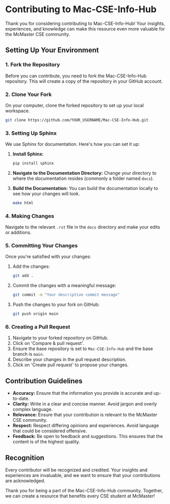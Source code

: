 
# Contributing to Mac-CSE-Info-Hub

Thank you for considering contributing to Mac-CSE-Info-Hub! Your insights, experiences, and knowledge can make this resource even more valuable for the McMaster CSE community.

## Setting Up Your Environment

### 1. Fork the Repository

Before you can contribute, you need to fork the Mac-CSE-Info-Hub repository. This will create a copy of the repository in your GitHub account.

### 2. Clone Your Fork

On your computer, clone the forked repository to set up your local workspace.

```bash
git clone https://github.com/YOUR_USERNAME/Mac-CSE-Info-Hub.git
```

### 3. Setting Up Sphinx

We use Sphinx for documentation. Here's how you can set it up:

1. **Install Sphinx:**
   ```bash
   pip install sphinx
   ```

2. **Navigate to the Documentation Directory:**
   Change your directory to where the documentation resides (commonly a folder named `docs`).
   
3. **Build the Documentation:**
   You can build the documentation locally to see how your changes will look.
   ```bash
   make html
   ```

### 4. Making Changes

Navigate to the relevant `.rst` file in the `docs` directory and make your edits or additions.

### 5. Committing Your Changes

Once you're satisfied with your changes:

1. Add the changes: 
   ```bash
   git add .
   ```

2. Commit the changes with a meaningful message:
   ```bash
   git commit -m "Your descriptive commit message"
   ```

3. Push the changes to your fork on GitHub:
   ```bash
   git push origin main
   ```

### 6. Creating a Pull Request

1. Navigate to your forked repository on GitHub.
2. Click on 'Compare & pull request'.
3. Ensure the base repository is set to `Mac-CSE-Info-Hub` and the base branch is `main`.
4. Describe your changes in the pull request description.
5. Click on 'Create pull request' to propose your changes.

## Contribution Guidelines

- **Accuracy:** Ensure that the information you provide is accurate and up-to-date.
- **Clarity:** Write in a clear and concise manner. Avoid jargon and overly complex language.
- **Relevance:** Ensure that your contribution is relevant to the McMaster CSE community.
- **Respect:** Respect differing opinions and experiences. Avoid language that could be considered offensive.
- **Feedback:** Be open to feedback and suggestions. This ensures that the content is of the highest quality.

## Recognition

Every contributor will be recognized and credited. Your insights and experiences are invaluable, and we want to ensure that your contributions are acknowledged.

Thank you for being a part of the Mac-CSE-Info-Hub community. Together, we can create a resource that benefits every CSE student at McMaster!
